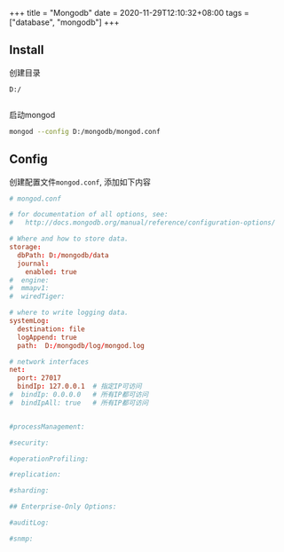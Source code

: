 +++
title = "Mongodb"
date = 2020-11-29T12:10:32+08:00
tags = ["database", "mongodb"]
+++

## Install

创建目录
```
D:/


```

启动mongod
```bash
mongod --config D:/mongodb/mongod.conf
```

## Config
创建配置文件`mongod.conf`, 添加如下内容

```conf
# mongod.conf

# for documentation of all options, see:
#   http://docs.mongodb.org/manual/reference/configuration-options/

# Where and how to store data.
storage:
  dbPath: D:/mongodb/data
  journal:
    enabled: true
#  engine:
#  mmapv1:
#  wiredTiger:

# where to write logging data.
systemLog:
  destination: file
  logAppend: true
  path:  D:/mongodb/log/mongod.log

# network interfaces
net:
  port: 27017
  bindIp: 127.0.0.1  # 指定IP可访问
#  bindIp: 0.0.0.0   # 所有IP都可访问
#  bindIpAll: true   # 所有IP都可访问


#processManagement:

#security:

#operationProfiling:

#replication:

#sharding:

## Enterprise-Only Options:

#auditLog:

#snmp:

```